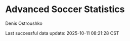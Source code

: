 # Advanced Soccer Statistics
Denis Ostroushko

<!-- gfm -->

Last successful data update: 2025-10-11 08:21:28 CST
